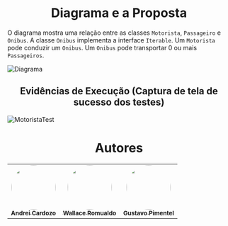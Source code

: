 <h1 align="center">Diagrama e a Proposta</h1>

O diagrama mostra uma relação entre as classes `Motorista`, `Passageiro` e `Onibus`. A classe `Onibus` implementa a interface `Iterable`. Um `Motorista` pode conduzir um `Onibus`. Um `Onibus` pode transportar 0 ou mais `Passageiros`.

![](./docs/Diagram.jpg?raw=true "Diagrama")

<h2 align="center">Evidências de Execução (Captura de tela de sucesso dos testes)</h2>

![MotoristaTest](https://github.com/WallaceRomualdoJF/Aula_Padrao_Projeto/assets/67652151/b8f1c6ff-95f1-48da-bbac-b17a9d1a661a)


<h1 align="center">Autores</h1>

<table align="center">
  <tr>
    <td align="center">
      <a href="https://github.com/AndreiCardozo">
        <img style="border-radius: 50%;" src="https://avatars.githubusercontent.com/u/67652151?v=4" width="100px;" alt=""/><br/><sub><b>Andrei Cardozo</b></sub>
      </a> <br/>
      <a href="https://github.com/AndreiCardozo" title="Andrei Cardozo"></a>
    </td>
      <td align="center">
      <a href="https://github.com/WallaceRomualdoJF">
        <img style="border-radius: 50%;" src="https://avatars.githubusercontent.com/u/67033167?v=4" width="100px;" alt=""/><br/><sub><b>Wallace Romualdo</b></sub>
      </a> <br/>
      <a href="https://github.com/WallaceRomualdoJF" title="Wallace Romualdo"></a>
    </td>
      <td align="center">
      <a href="https://github.com/Gpimentel7">
        <img style="border-radius: 50%;" src="https://avatars.githubusercontent.com/u/50156614?v=4" width="100px;" alt=""/><br/><sub><b>Gustavo Pimentel</b></sub>
      </a> <br/>
      <a href="https://github.com/Gpimentel7" title="Gustavo Pimentel"></a>
    </td>
</table>
